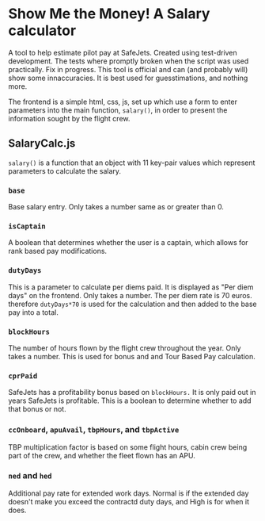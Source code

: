 # Show Me the Money! A Salary calculator
A tool to help estimate pilot pay at SafeJets. Created using test-driven development. The tests where promptly broken when the script was used practically. Fix in progress. This tool is official and can (and probably will) show some innaccuracies. It is best used for guesstimations, and nothing more.

The frontend is a simple html, css, js, set up which use a form to enter parameters into the main function, `salary()`, in order to present the information sought by the flight crew.

## SalaryCalc.js
`salary()` is a function that an object with 11 key-pair values which represent parameters to calculate the salary.

### `base`
Base salary entry. Only takes a number same as or greater than 0.

### `isCaptain`
A boolean that determines whether the user is a captain, which allows for rank based pay modifications.

### `dutyDays`
This is a parameter to calculate per diems paid. It is displayed as "Per diem days" on the frontend. Only takes a number. The per diem rate is 70 euros. therefore `dutyDays*70` is used for the calculation and then added to the base pay into a total.

### `blockHours`
The number of hours flown by the flight crew throughout the year. Only takes a number. This is used for bonus and and Tour Based Pay calculation.

### `cprPaid`
SafeJets has a profitability bonus based on `blockHours.` It is only paid out in years SafeJets is profitable. This is a boolean to determine whether to add that bonus or not.

### `ccOnboard`, `apuAvail`, `tbpHours`, and `tbpActive`
TBP multiplication factor is based on some flight hours, cabin crew being part of the crew, and whether the fleet flown has an APU.

### `ned` and `hed`
Additional pay rate for extended work days. Normal is if the extended day doesn't make you exceed the contractd duty days, and High is for when it does.